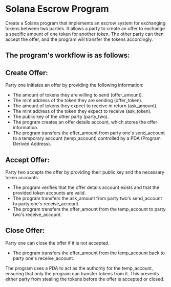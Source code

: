 # Solana Escrow Program

Create a Solana program that implements an escrow system for exchanging tokens between two parties. It allows a party to create an offer to exchange a specific amount of one token for another token. The other party can then accept the offer, and the program will transfer the tokens accordingly.

## The program's workflow is as follows:

## Create Offer:
Party one initiates an offer by providing the following information:
- The amount of tokens they are willing to send (offer_amount).
- The mint address of the token they are sending (offer_token).
- The amount of tokens they expect to receive in return (ask_amount).
- The mint address of the token they expect to receive (ask_token).
- The public key of the other party (party_two).
- The program creates an offer details account, which stores the offer information.
- The program transfers the offer_amount from party one's send_account to a temporary account (temp_account) controlled by a PDA (Program Derived Address).

## Accept Offer:
Party two accepts the offer by providing their public key and the necessary token accounts.
- The program verifies that the offer details account exists and that the provided token accounts are valid.
- The program transfers the ask_amount from party two's send_account to party one's receive_account.
- The program transfers the offer_amount from the temp_account to party two's receive_account.

## Close Offer:
Party one can close the offer if it is not accepted.
- The program transfers the offer_amount from the temp_account back to party one's receive_account.

The program uses a PDA to act as the authority for the temp_account, ensuring that only the program can transfer tokens from it. This prevents either party from stealing the tokens before the offer is accepted or closed.
